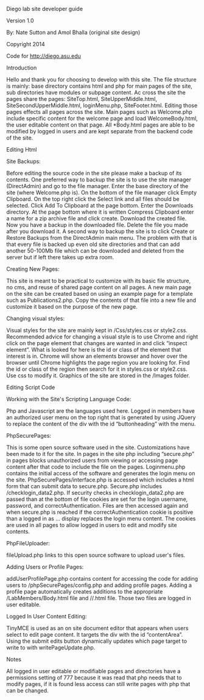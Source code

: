﻿Diego lab site developer guide

Version 1.0

By: Nate Sutton and Amol Bhalla (original site design)

Copyright 2014


Code for http://diego.asu.edu



Introduction

Hello and thank you for choosing to develop with this site. The file structure is mainly: base directory contains html and php for main pages of the site, sub directories have modules or subpage content.  Ac cross the site the pages share the pages: SiteTop.html, SiteUpperMiddle.html, SiteSecondUpperMiddle.html, loginMenu.php, SiteFooter.html.  Editing those pages effects all pages across the site.  Main pages such as Welcome.php include specific content for the welcome page and load WelcomeBody.html, the user editable content on that page.  All *Body.html pages are able to be modified by logged in users and are kept separate from the backend code of the site.  


Editing Html

Site Backups:

Before editing the source code in the site please make a backup of its contents. One preferred way to backup the site is to use the site manager (DirectAdmin) and go to the file manager. Enter the base directory of the site (where Welcome.php is). On the bottom of the file manager click Empty Clipboard. On the top right click the Select link and all files should be selected. Click Add To Clipboard at the page bottom. Enter the Downloads directory. At the page bottom where it is written Compress Clipboard enter a name for a zip archive file and click create. Download the created file. Now you have a backup in the downloaded file. Delete the file you made after you download it. A second way to backup the site is to click Create or Restore Backups from the DirectAdmin main menu. The problem with that is that every file is backed up even old site directories and that can add another 50-100Mb file which can be downloaded and deleted from the server but if left there takes up extra room.

Creating New Pages:

This site is meant to be practical to customize with its basic file structure, no cms, and reuse of shared page content on all pages.  A new main page on the site can be created based on using an example page for a template such as Publications2.php.  Copy the contents of that file into a new file and customize it based on the purpose of the new page.

Changing visual styles:

Visual styles for the site are mainly kept in /Css/styles.css or style2.css.  Recommended advice for changing a visual style is to use Chrome and right click on the page element that changes are wanted in and click “inspect element”.  What is looked for here is the id or class of the element that interest is in.  Chrome will show an elements browser and hover over the browser until Chrome highlights the page region you are looking for.  Find the id or class of the region then search for it in styles.css or style2.css.  Use css to modify it.  Graphics of the site are stored in the /Images folder.


Editing Script Code

Working with the Site's Scripting Language Code:

Php and Javascript are the languages used here.  Logged in members have an authorized user menu on the top right that is generated by using JQuery to replace the content of the div with the id “buttonheading” with the menu.

PhpSecurePages:

This is some open source software used in the site.  Customizations have been made to it for the site.    In pages in the site php including “secure.php” in pages blocks unauthorized users from viewing or accessing page content after that code to include the file on the pages.  Loginmenu.php contains the initial access of the software and generates the login menu on the site.  PhpSecurePages/interface.php is accessed which includes a html form that can submit data to secure.php.  Secure.php includes /checklogin_data2.php.  If security checks in  checklogin_data2.php are passed than at the bottom of file cookies are set for the login username, password, and correctAuthentication.  Files are then accessed again and when secure.php is reached if the  correctAuthentication cookie is positive than a logged in as … display replaces the login menu content.  The cookies are used in all pages to allow logged in users to edit and modify site contents.

PhpFileUploader:

fileUpload.php links to this open source software to upload user's files.

Adding Users or Profile Pages:

addUserProfilePage.php contains content for accessing the code for adding users to /phpSecurePages/config.php and adding profile pages.  Adding a profile page automatically creates additions to the appropriate /LabMembers/<typeOfMember>Body.html file and /<typeOfMember>/<memberName>.html file.  Those two files are logged in user editable.

Logged In User Content Editing:

TinyMCE is used as an on site document editor that appears when users select to edit page content.  It targets the div with the id “contentArea”.  Using the submit edits button dynamically updates which page target to write to with writePageUpdate.php.


Notes

All logged in user editable or modifiable pages and directories have a permissions setting of 777 because it was read that php needs that to modify pages, if it is found less access can still write pages with php that can be changed.
